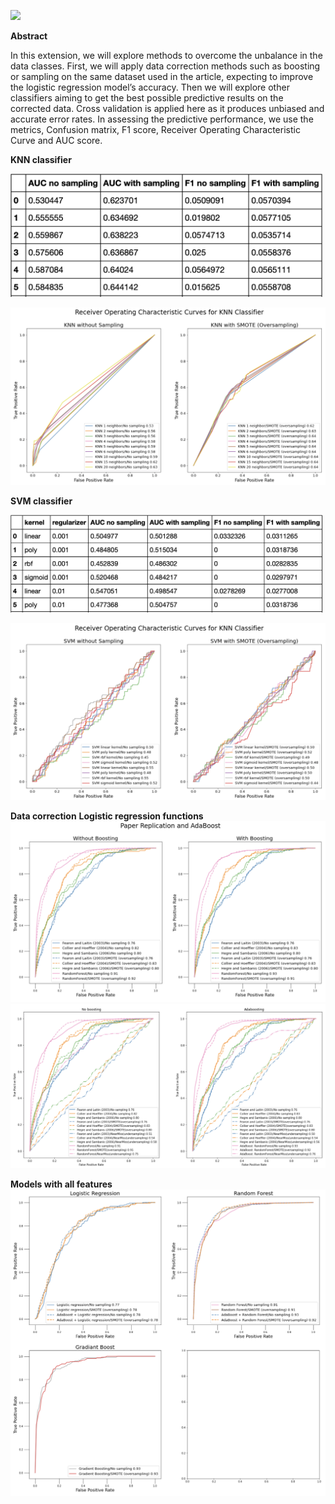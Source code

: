 ![](https://miro.medium.com/max/1200/1*N5wTuuEAq8GU4zlomwWLiQ.jpeg)


**Abstract**

In this extension, we will explore methods to overcome the unbalance in the data classes. First, we will apply data correction methods such as boosting or sampling on the same dataset used in the article, expecting to improve the logistic regression model’s accuracy. Then we will explore other classifiers aiming to get the best possible predictive results on the corrected data. Cross validation is applied here as it produces unbiased and accurate error rates. In assessing the predictive performance, we use the metrics, Confusion matrix, F1 score, Receiver Operating Characteristic Curve and AUC score.

**KNN classifier**

<img src="https://github.com/otto2B/Civil-War-Dataset-Binary-Classification-Performance-Evaluation-with-Data-Correction/blob/main/images/KNN_table.png" width="500">

![](https://github.com/otto2B/Civil-War-Dataset-Binary-Classification-Performance-Evaluation-with-Data-Correction/blob/main/images/KNN_ROC.png)

**SVM classifier**

<img src="https://github.com/otto2B/Civil-War-Dataset-Binary-Classification-Performance-Evaluation-with-Data-Correction/blob/main/images/SVM_table.png" width="500">

![](https://github.com/otto2B/Civil-War-Dataset-Binary-Classification-Performance-Evaluation-with-Data-Correction/blob/main/images/SVM_ROC.png)

**Data correction**
  **Logistic regression functions**
  ![](https://github.com/otto2B/Civil-War-Dataset-Binary-Classification-Performance-Evaluation-with-Data-Correction/blob/main/images/Paper_rep_adaboost.png)
  ![](https://github.com/otto2B/Civil-War-Dataset-Binary-Classification-Performance-Evaluation-with-Data-Correction/blob/main/images/data_correction.png)
  
**Models with all features**
![](https://github.com/otto2B/Civil-War-Dataset-Binary-Classification-Performance-Evaluation-with-Data-Correction/blob/main/images/all_features.png)


